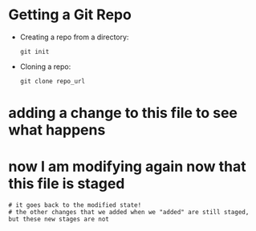 # Getting a Git Repo

-   Creating a repo from a directory:
    
        git init
-   Cloning a repo:
    
        git clone repo_url

# adding a change to this file to see what happens

# now I am modifying again now that this file is staged
	# it goes back to the modified state!
	# the other changes that we added when we "added" are still staged, but these new stages are not
